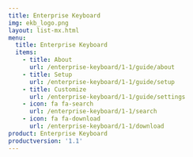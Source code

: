 ```yaml
---
title: Enterprise Keyboard
img: ekb_logo.png
layout: list-mx.html
menu:
  title: Enterprise Keyboard
  items:
    - title: About
      url: /enterprise-keyboard/1-1/guide/about
    - title: Setup
      url: /enterprise-keyboard/1-1/guide/setup
    - title: Customize
      url: /enterprise-keyboard/1-1/guide/settings
    - icon: fa fa-search
      url: /enterprise-keyboard/1-1/search
    - icon: fa fa-download
      url: /enterprise-keyboard/1-1/download
product: Enterprise Keyboard
productversion: '1.1'
---
```




